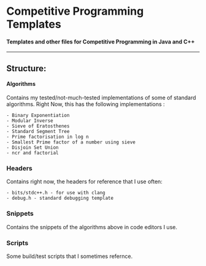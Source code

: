 # Competitive Programming Templates

#### Templates and other files for Competitive Programming in Java and C++
---

## Structure: 

#### Algorithms
Contains my tested/not-much-tested implementations of some of standard algorithms.
Right Now, this has the following implementations : 

	- Binary Exponentiation
	- Modular Inverse
	- Sieve of Eratosthenes
	- Standard Segment Tree 
	- Prime factorisation in log n
	- Smallest Prime factor of a number using sieve
	- Disjoin Set Union	
	- ncr and factorial

### Headers 
Contains right now, the headers for reference that I use often: 
	
	- bits/stdc++.h - for use with clang
	- debug.h - standard debugging template

### Snippets
Contains the snippets of the algorithms above in code editors I use. 

### Scripts 
Some build/test scripts that I sometimes refernce. 

